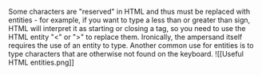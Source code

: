 Some characters are "reserved" in HTML and thus must be replaced with entities - for example, if you want to type a less than or greater than sign, HTML will interpret it as starting or closing a tag, so you need to use the HTML entity "&lt;" or "&gt;" to replace them. Ironically, the ampersand itself requires the use of an entity to type.
Another common use for entities is to type characters that are otherwise not found on the keyboard.
![[Useful HTML entities.png]]